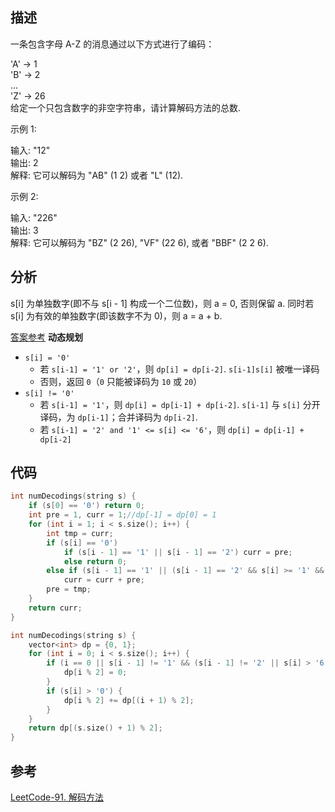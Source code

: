 
## 描述
一条包含字母 A-Z 的消息通过以下方式进行了编码：

'A' -> 1        
'B' -> 2        
...     
'Z' -> 26       
给定一个只包含数字的非空字符串，请计算解码方法的总数.

示例 1:

输入: "12"        
输出: 2       
解释: 它可以解码为 "AB" (1 2) 或者 "L" (12).   
  
示例 2:

输入: "226"       
输出: 3       
解释: 它可以解码为 "BZ" (2 26), "VF" (22 6), 或者 "BBF" (2 2 6).

## 分析

s[i] 为单独数字(即不与 s[i - 1] 构成一个二位数)，则 a = 0, 否则保留 a.
同时若 s[i] 为有效的单独数字(即该数字不为 0)，则 a = a + b.

<a href=https://leetcode-cn.com/problems/decode-ways/solution/c-wo-ren-wei-hen-jian-dan-zhi-guan-de-jie-fa-by-pr/>答案参考</a>
**动态规划**
* `s[i] = '0'`
  * 若 `s[i-1] = '1' or '2'`，则 `dp[i] = dp[i-2]`. `s[i-1]s[i]` 被唯一译码
  * 否则，返回 `0`（`0` 只能被译码为 `10` 或 `20`）
* `s[i] != '0'`
  * 若 `s[i-1] = '1'`，则 `dp[i] = dp[i-1] + dp[i-2]`. `s[i-1]` 与 `s[i]` 分开译码，为 `dp[i-1]`；合并译码为 `dp[i-2]`.
  * 若 `s[i-1] = '2' and '1' <= s[i] <= '6'`，则 `dp[i] = dp[i-1] + dp[i-2]`
  
## 代码
```cpp
int numDecodings(string s) {
    if (s[0] == '0') return 0;
    int pre = 1, curr = 1;//dp[-1] = dp[0] = 1
    for (int i = 1; i < s.size(); i++) {
        int tmp = curr;
        if (s[i] == '0')
            if (s[i - 1] == '1' || s[i - 1] == '2') curr = pre;
            else return 0;
        else if (s[i - 1] == '1' || (s[i - 1] == '2' && s[i] >= '1' && s[i] <= '6'))
            curr = curr + pre;
        pre = tmp;
    }
    return curr;
}

```
```cpp
int numDecodings(string s) {
    vector<int> dp = {0, 1};
    for (int i = 0; i < s.size(); i++) {
        if (i == 0 || s[i - 1] != '1' && (s[i - 1] != '2' || s[i] > '6')) {
            dp[i % 2] = 0;
        }
        if (s[i] > '0') {
            dp[i % 2] += dp[(i + 1) % 2];
        }
    }
    return dp[(s.size() + 1) % 2];
}
```
 
## 参考
[LeetCode-91. 解码方法](https://leetcode-cn.com/problems/decode-ways/)
